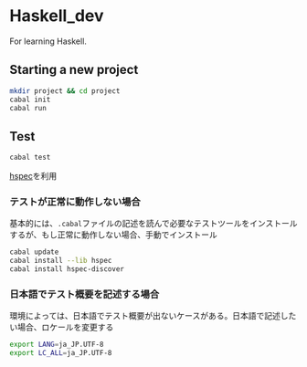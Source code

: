 # Haskell_dev

For learning Haskell.

## Starting a new project

```sh
mkdir project && cd project
cabal init
cabal run
```

## Test

```sh
cabal test
```

[hspec](https://github.com/hspec/hspec)を利用

### テストが正常に動作しない場合

基本的には、`.cabal`ファイルの記述を読んで必要なテストツールをインストールするが、もし正常に動作しない場合、手動でインストール

```sh
cabal update
cabal install --lib hspec
cabal install hspec-discover
```

### 日本語でテスト概要を記述する場合

環境によっては、日本語でテスト概要が出ないケースがある。日本語で記述したい場合、ロケールを変更する

```sh
export LANG=ja_JP.UTF-8
export LC_ALL=ja_JP.UTF-8
```

